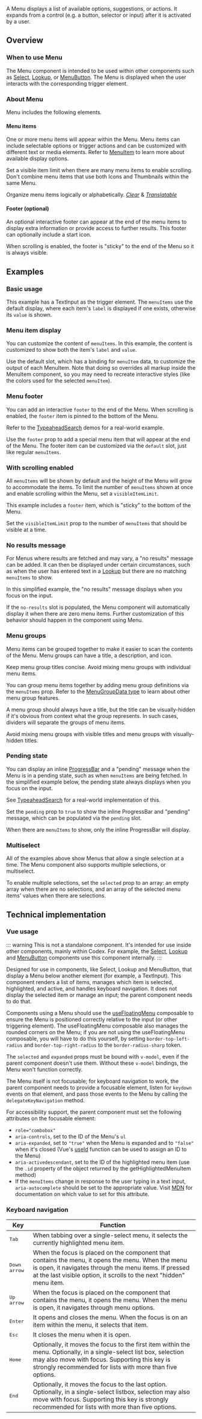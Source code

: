 <script setup>
import { CdxAccordion } from '@wikimedia/codex';
import InputWithMenu from '@/../component-demos/menu/examples/InputWithMenu.vue';
import InputWithMenuCustomItemDisplay from '@/../component-demos/menu/examples/InputWithMenuCustomItemDisplay.vue';
import InputWithMenuFooter from '@/../component-demos/menu/examples/InputWithMenuFooter.vue';
import InputWithMenuScroll from '@/../component-demos/menu/examples/InputWithMenuScroll.vue'
import InputWithMenuNoResults from '@/../component-demos/menu/examples/InputWithMenuNoResults.vue'
import InputWithMenuGroups from '@/../component-demos/menu/examples/InputWithMenuGroups.vue';
import InputWithMenuGroupsDividers from '@/../component-demos/menu/examples/InputWithMenuGroupsDividers.vue';
import InputWithMenuPending from '@/../component-demos/menu/examples/InputWithMenuPending.vue'
import InputWithMenuPendingWithItems from '@/../component-demos/menu/examples/InputWithMenuPendingWithItems.vue'
import MultiselectMenu from '@/../component-demos/menu/examples/MultiselectMenu.vue';
</script>

A Menu displays a list of available options, suggestions, or actions. It expands from a
control (e.g. a button, selector or input) after it is activated by a user.

<cdx-demo-wrapper :force-controls="true">
<template v-slot:demo>
    <input-with-menu />
</template>
</cdx-demo-wrapper>

## Overview

### When to use Menu

The Menu component is intended to be used within other components such as [Select](./select.md),
[Lookup](./lookup.md), or [MenuButton](./menu-button.md). The Menu is displayed when the user
interacts with the corresponding trigger element.

### About Menu

Menu includes the following elements.

#### Menu items

One or more menu items will appear within the Menu. Menu items can include selectable options or
trigger actions and can be customized with different text or media elements. Refer to
[MenuItem](./menu-item.md) to learn more about available display options.

<cdx-demo-best-practices>
<cdx-demo-best-practice>Set a visible item limit when there are many menu items to enable scrolling.</cdx-demo-best-practice>
<cdx-demo-best-practice type="dont">Don't combine menu items that use both Icons and Thumbnails within the same Menu.</cdx-demo-best-practice>
<cdx-demo-best-practice>

Organize menu items logically or alphabetically. [*Clear*](../../style-guide/writing-for-copy.html#is-this-clear) & [*Translatable*](../../style-guide/writing-for-copy.html#is-this-translatable)

</cdx-demo-best-practice>
</cdx-demo-best-practices>

#### Footer (optional)

An optional interactive footer can appear at the end of the menu items to display extra information
or provide access to further results. This footer can optionally include a start icon.

When scrolling is enabled, the footer is "sticky" to the end of the Menu so it is always visible.

## Examples

### Basic usage

This example has a TextInput as the trigger element. The `menuItems` use the default display, where
each item's `label` is displayed if one exists, otherwise its `value` is shown.

<cdx-demo-wrapper>
<template v-slot:demo>
    <input-with-menu />
</template>
<template v-slot:code>

:::code-group

<<< @/../component-demos/menu/examples/InputWithMenu.vue [NPM]

<<< @/../component-demos/menu/examples-mw/InputWithMenu.vue [MediaWiki]

:::

</template>
</cdx-demo-wrapper>

### Menu item display

You can customize the content of `menuItems`. In this example, the content is customized to show
both the item's `label` and `value`.

<cdx-demo-wrapper>
<template v-slot:demo>
    <input-with-menu-custom-item-display />
</template>
<template v-slot:code>

:::code-group

<<< @/../component-demos/menu/examples/InputWithMenuCustomItemDisplay.vue [NPM]

<<< @/../component-demos/menu/examples-mw/InputWithMenuCustomItemDisplay.vue [MediaWiki]

:::

</template>
</cdx-demo-wrapper>

<cdx-accordion>
<template #title>Developer notes</template>

Use the default slot, which has a binding for `menuItem` data, to customize the output of each
MenuItem. Note that doing so overrides all markup inside the MenuItem component, so you may need to
recreate interactive styles (like the colors used for the selected `menuItem`).

</cdx-accordion>

### Menu footer

You can add an interactive `footer` to the end of the Menu. When scrolling is enabled, the `footer`
item is pinned to the bottom of the Menu.

Refer to the [TypeaheadSearch](./typeahead-search) demos for a real-world example.

<cdx-demo-wrapper>
<template v-slot:demo>
    <input-with-menu-footer />
</template>
<template v-slot:code>

:::code-group

<<< @/../component-demos/menu/examples/InputWithMenuFooter.vue [NPM]

<<< @/../component-demos/menu/examples-mw/InputWithMenuFooter.vue [MediaWiki]

:::

</template>
</cdx-demo-wrapper>

<cdx-accordion>
<template #title>Developer notes</template>

Use the `footer` prop to add a special menu item that will appear at the end of the Menu. The
footer item can be customized via the `default` slot, just like regular `menuItems`.

</cdx-accordion>

### With scrolling enabled

All `menuItems` will be shown by default and the height of the Menu will grow to accommodate the
items. To limit the number of `menuItems` shown at once and enable scrolling within the Menu, set a
`visibleItemLimit`.

This example includes a `footer` item, which is "sticky" to the bottom of the Menu.

<cdx-demo-wrapper>
<template v-slot:demo>
    <input-with-menu-scroll />
</template>
<template v-slot:code>

:::code-group

<<< @/../component-demos/menu/examples/InputWithMenuScroll.vue [NPM]

<<< @/../component-demos/menu/examples-mw/InputWithMenuScroll.vue [MediaWiki]

:::

</template>
</cdx-demo-wrapper>

<cdx-accordion>
<template #title>Developer notes</template>

Set the `visibleItemLimit` prop to the number of `menuItems` that should be visible at a time.

</cdx-accordion>

### No results message

For Menus where results are fetched and may vary, a "no results" message can be added. It can then
be displayed under certain circumstances, such as when the user has entered text in a
[Lookup](./lookup.md) but there are no matching `menuItems` to show.

In this simplified example, the "no results" message displays when you focus on the input.

<cdx-demo-wrapper>
<template v-slot:demo>
    <input-with-menu-no-results />
</template>
<template v-slot:code>

:::code-group

<<< @/../component-demos/menu/examples/InputWithMenuNoResults.vue [NPM]

<<< @/../component-demos/menu/examples-mw/InputWithMenuNoResults.vue [MediaWiki]

:::

</template>
</cdx-demo-wrapper>

<cdx-accordion>
<template #title>Developer notes</template>

If the `no-results` slot is populated, the Menu component will automatically display it when there
are zero menu items. Further customization of this behavior should happen in the component using
Menu.

</cdx-accordion>

### Menu groups

Menu items can be grouped together to make it easier to scan the contents of the Menu. Menu groups can have a title, a description, and icon.

<cdx-demo-best-practices>
<cdx-demo-best-practice>Keep menu group titles concise.</cdx-demo-best-practice>
<cdx-demo-best-practice type="dont">Avoid mixing menu groups with individual menu items.</cdx-demo-best-practice>
</cdx-demo-best-practices>

<cdx-demo-wrapper>
<template v-slot:demo>
    <input-with-menu-groups />
</template>
<template v-slot:code>

:::code-group

<<< @/../component-demos/menu/examples/InputWithMenuGroups.vue [NPM]

<<< @/../component-demos/menu/examples-mw/InputWithMenuGroups.vue [MediaWiki]

:::

</template>
</cdx-demo-wrapper>

<cdx-accordion>
<template #title>Developer notes</template>

You can group menu items together by adding menu group definitions via the `menuItems` prop. Refer
to the [MenuGroupData type](../types-and-constants.md#menugroupdata) to learn about other menu
group features.

</cdx-accordion>

A menu group should always have a title, but the title can be visually-hidden if it's obvious from
context what the group represents. In such cases, dividers will separate the groups of menu items.

<cdx-demo-best-practices>
<cdx-demo-best-practice type="dont">Avoid mixing menu groups with visible titles and menu groups with visually-hidden titles.</cdx-demo-best-practice>
</cdx-demo-best-practices>

<cdx-demo-wrapper>
<template v-slot:demo>
    <input-with-menu-groups-dividers />
</template>
<template v-slot:code>

:::code-group

<<< @/../component-demos/menu/examples/InputWithMenuGroupsDividers.vue [NPM]

<<< @/../component-demos/menu/examples-mw/InputWithMenuGroupsDividers.vue [MediaWiki]

:::

</template>
</cdx-demo-wrapper>

### Pending state

You can display an inline [ProgressBar](./progress-bar.md#inline) and a "pending" message when the
Menu is in a pending state, such as when `menuItems` are being fetched. In the simplified example
below, the pending state always displays when you focus on the input.

See [TypeaheadSearch](./typeahead-search#pending-state) for a real-world implementation of this.

<cdx-demo-wrapper>
<template v-slot:demo>
    <input-with-menu-pending />
</template>
<template v-slot:code>

:::code-group

<<< @/../component-demos/menu/examples/InputWithMenuPending.vue [NPM]

<<< @/../component-demos/menu/examples-mw/InputWithMenuPending.vue [MediaWiki]

:::

</template>
</cdx-demo-wrapper>

<cdx-accordion>
<template #title>Developer notes</template>

Set the `pending` prop to `true` to show the inline ProgressBar and "pending" message, which can be
populated via the `pending` slot.

</cdx-accordion>

When there are `menuItems` to show, only the inline ProgressBar will display.

<cdx-demo-wrapper>
<template v-slot:demo>
    <input-with-menu-pending-with-items />
</template>
<template v-slot:code>

:::code-group

<<< @/../component-demos/menu/examples/InputWithMenuPendingWithItems.vue [NPM]

<<< @/../component-demos/menu/examples-mw/InputWithMenuPendingWithItems.vue [MediaWiki]

:::

</template>
</cdx-demo-wrapper>

### Multiselect

All of the examples above show Menus that allow a single selection at a time. The Menu component
also supports multiple selections, or multiselect.

<cdx-demo-wrapper :force-reset="true">
<template v-slot:demo>
    <multiselect-menu />
</template>
<template v-slot:code>

:::code-group

<<< @/../component-demos/menu/examples/MultiselectMenu.vue [NPM]

<<< @/../component-demos/menu/examples-mw/MultiselectMenu.vue [MediaWiki]

:::

</template>
</cdx-demo-wrapper>

<cdx-accordion>
<template #title>Developer notes</template>

To enable multiple selections, set the `selected` prop to an array: an empty array when there are
no selections, and an array of the selected menu items' values when there are selections.

</cdx-accordion>

## Technical implementation

### Vue usage

::: warning
This is not a standalone component. It's intended for use inside other components, mainly within
Codex. For example, the [Select](./select), [Lookup](./lookup) and [MenuButton](./menu-button)
components use this component internally.
:::

Designed for use in components, like Select, Lookup and MenuButton, that display a Menu below
another element (for example, a TextInput). This component renders a list of items, manages which
item is selected, highlighted, and active, and handles keyboard navigation. It does not display the
selected item or manage an input; the parent component needs to do that.

Components using a Menu should use the [useFloatingMenu](../../composables/demos/use-floating-menu)
composable to ensure the Menu is positioned correctly relative to the input (or other triggering
element). The useFloatingMenu composable also manages the rounded corners on the Menu; if you
are not using the useFloatingMenu composable, you will have to do this yourself, by setting
`border-top-left-radius` and `border-top-right-radius` to the `border-radius-sharp` token.

The `selected` and `expanded` props must be bound with `v-model`, even if the parent component
doesn't use them. Without these `v-model` bindings, the Menu won't function correctly.

The Menu itself is not focusable; for keyboard navigation to work, the parent component
needs to provide a focusable element, listen for `keydown` events on that element, and pass
those events to the Menu by calling the `delegateKeyNavigation` method.

For accessibility support, the parent component must set the following attributes on the
focusable element:
- `role="combobox"`
- `aria-controls`, set to the ID of the Menu's `ul`
- `aria-expanded`, set to `"true"` when the Menu is expanded and to `"false"` when it's closed
  (Vue's [useId](https://vuejs.org/api/composition-api-helpers#useid) function can be used to assign
  an ID to the Menu)
- `aria-activedescendant`, set to the ID of the highlighted menu item (use the `.id` property of
  the object returned by the getHighlightedMenuItem method)
- If the `menuItems` change in response to the user typing in a text input, `aria-autocomplete`
  should be set to the appropriate value. Visit [MDN](https://developer.mozilla.org/en-US/docs/Web/Accessibility/ARIA/Attributes/aria-autocomplete)
  for documentation on which value to set for this attribute.

### Keyboard navigation

| Key | Function |
| -- | -- |
| <kbd>Tab</kbd> | When tabbing over a single-select menu, it selects the currently highlighted menu item. |
| <kbd>Down arrow</kbd> | When the focus is placed on the component that contains the menu, it opens the menu. When the menu is open, it navigates through the menu items. If pressed at the last visible option, it scrolls to the next "hidden" menu item. |
| <kbd>Up arrow</kbd> | When the focus is placed on the component that contains the menu, it opens the menu. When the menu is open, it navigates through menu options. |
| <kbd>Enter</kbd> | It opens and closes the menu. When the focus is on an item within the menu, it selects that item. |
| <kbd>Esc</kbd> | It closes the menu when it is open. |
| <kbd>Home</kbd> | Optionally, it moves the focus to the first item within the menu. Optionally, in a single-select list box, selection may also move with focus. Supporting this key is strongly recommended for lists with more than five options. |
| <kbd>End</kbd> | Optionally, it moves the focus to the last option. Optionally, in a single-select listbox, selection may also move with focus. Supporting this key is strongly recommended for lists with more than five options. |
